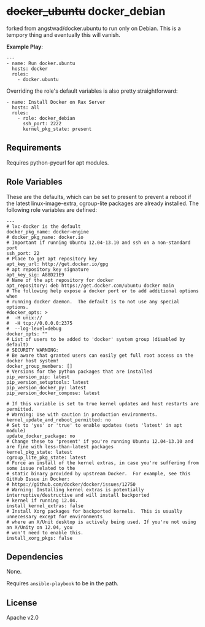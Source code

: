 ~~docker_ubuntu~~ docker_debian
========

forked from angstwad/docker.ubuntu to run only on Debian. This is a tempory thing and eventually this will vanish.

**Example Play**:
```
---
- name: Run docker.ubuntu
  hosts: docker
  roles:
    - docker.ubuntu
```

Overriding the role's default variables is also pretty straightforward:
```
- name: Install Docker on Rax Server
  hosts: all
  roles:
    - role: docker_debian
      ssh_port: 2222
      kernel_pkg_state: present
```


Requirements
------------

Requires python-pycurl for apt modules.

Role Variables
--------------

These are the defaults, which can be set to present to prevent a reboot if the latest linux-image-extra, cgroup-lite packages are already installed.
The following role variables are defined:

```
---
# lxc-docker is the default
docker_pkg_name: docker-engine
# docker_pkg_name: docker.io
# Important if running Ubuntu 12.04-13.10 and ssh on a non-standard port
ssh_port: 22
# Place to get apt repository key
apt_key_url: http://get.docker.io/gpg
# apt repository key signature
apt_key_sig: A88D21E9
# Name of the apt repository for docker
apt_repository: deb https://get.docker.com/ubuntu docker main
# The following help expose a docker port or to add additional options when
# running docker daemon.  The default is to not use any special options.
#docker_opts: >
#  -H unix://
#  -H tcp://0.0.0.0:2375
#  --log-level=debug
docker_opts: ""
# List of users to be added to 'docker' system group (disabled by default)
# SECURITY WARNING:
# Be aware that granted users can easily get full root access on the docker host system!
docker_group_members: []
# Versions for the python packages that are installed
pip_version_pip: latest
pip_version_setuptools: latest
pip_version_docker_py: latest
pip_version_docker_compose: latest

# If this variable is set to true kernel updates and host restarts are permitted.
# Warning: Use with caution in production environments.
kernel_update_and_reboot_permitted: no
# Set to 'yes' or 'true' to enable updates (sets 'latest' in apt module)
update_docker_package: no
# Change these to 'present' if you're running Ubuntu 12.04-13.10 and are fine with less-than-latest packages
kernel_pkg_state: latest
cgroup_lite_pkg_state: latest
# Force an install of the kernel extras, in case you're suffering from some issue related to the
# static binary provided by upstream Docker.  For example, see this GitHub Issue in Docker:
# https://github.com/docker/docker/issues/12750
# Warning: Installing kernel extras is potentially interruptive/destructive and will install backported
# kernel if running 12.04.
install_kernel_extras: false
# Install Xorg packages for backported kernels.  This is usually unnecessary except for environments
# where an X/Unit desktop is actively being used. If you're not using an X/Unity on 12.04, you
# won't need to enable this.
install_xorg_pkgs: false

```

Dependencies
------------

None.

Requires `ansible-playbook` to be in the path.

License
-------

Apache v2.0
